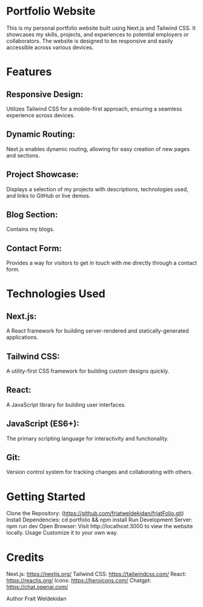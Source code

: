 # Portfolio Website
 
This is my personal portfolio website built using Next.js and Tailwind CSS. It showcases my skills, projects, and experiences to potential employers or collaborators. The website is designed to be responsive and easily accessible across various devices.

# Features
## Responsive Design: 
Utilizes Tailwind CSS for a mobile-first approach, ensuring a seamless experience across devices.
## Dynamic Routing: 
Next.js enables dynamic routing, allowing for easy creation of new pages and sections.
## Project Showcase:
Displays a selection of my projects with descriptions, technologies used, and links to GitHub or live demos.
## Blog Section:
Contains my blogs.
## Contact Form: 
Provides a way for visitors to get in touch with me directly through a contact form.

# Technologies Used
## Next.js:
A React framework for building server-rendered and statically-generated applications.
## Tailwind CSS: 
A utility-first CSS framework for building custom designs quickly.
## React:
A JavaScript library for building user interfaces.
## JavaScript (ES6+): 
The primary scripting language for interactivity and functionality.
## Git:
Version control system for tracking changes and collaborating with others.

# Getting Started
Clone the Repository: (https://github.com/friatweldekidan/friatFolio.git)
Install Dependencies: cd portfolio && npm install
Run Development Server: npm run dev
Open Browser: Visit http://localhost:3000 to view the website locally.
Usage
Customize it to your own way.

# Credits
Next.js: https://nextjs.org/
Tailwind CSS: https://tailwindcss.com/
React: https://reactjs.org/
Icons: https://heroicons.com/
Chatgpt: https://chat.openai.com/

Author
Frait Weldekidan

